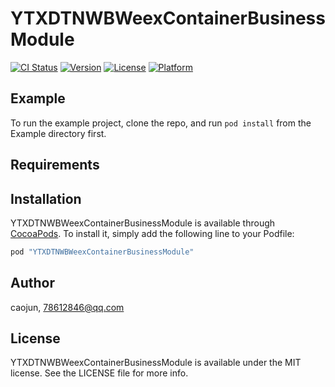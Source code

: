 # YTXDTNWBWeexContainerBusinessModule

[![CI Status](http://img.shields.io/travis/caojun/YTXDTNWBWeexContainerBusinessModule.svg?style=flat)](https://travis-ci.org/caojun/YTXDTNWBWeexContainerBusinessModule)
[![Version](https://img.shields.io/cocoapods/v/YTXDTNWBWeexContainerBusinessModule.svg?style=flat)](http://cocoapods.org/pods/YTXDTNWBWeexContainerBusinessModule)
[![License](https://img.shields.io/cocoapods/l/YTXDTNWBWeexContainerBusinessModule.svg?style=flat)](http://cocoapods.org/pods/YTXDTNWBWeexContainerBusinessModule)
[![Platform](https://img.shields.io/cocoapods/p/YTXDTNWBWeexContainerBusinessModule.svg?style=flat)](http://cocoapods.org/pods/YTXDTNWBWeexContainerBusinessModule)

## Example

To run the example project, clone the repo, and run `pod install` from the Example directory first.

## Requirements

## Installation

YTXDTNWBWeexContainerBusinessModule is available through [CocoaPods](http://cocoapods.org). To install
it, simply add the following line to your Podfile:

```ruby
pod "YTXDTNWBWeexContainerBusinessModule"
```

## Author

caojun, 78612846@qq.com

## License

YTXDTNWBWeexContainerBusinessModule is available under the MIT license. See the LICENSE file for more info.
